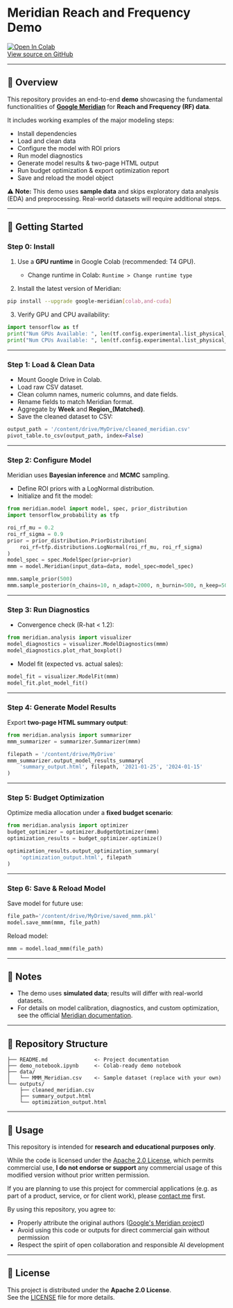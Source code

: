 # Meridian Reach and Frequency Demo

[![Open In Colab](https://colab.research.google.com/assets/colab-badge.svg)](https://colab.research.google.com/)  
[View source on GitHub](https://github.com/google/meridian)

---

## 📖 Overview
This repository provides an end-to-end **demo** showcasing the fundamental functionalities of **[Google Meridian](https://github.com/google/meridian)** for **Reach and Frequency (RF) data**.  

It includes working examples of the major modeling steps:  
- Install dependencies  
- Load and clean data  
- Configure the model with ROI priors  
- Run model diagnostics  
- Generate model results & two-page HTML output  
- Run budget optimization & export optimization report  
- Save and reload the model object  

⚠️ **Note:** This demo uses **sample data** and skips exploratory data analysis (EDA) and preprocessing. Real-world datasets will require additional steps.

---

## 🚀 Getting Started

### Step 0: Install
1. Use a **GPU runtime** in Google Colab (recommended: T4 GPU).  
   - Change runtime in Colab: `Runtime > Change runtime type`  

2. Install the latest version of Meridian:  
```bash
pip install --upgrade google-meridian[colab,and-cuda]
```

3. Verify GPU and CPU availability:
```python
import tensorflow as tf
print("Num GPUs Available: ", len(tf.config.experimental.list_physical_devices('GPU')))
print("Num CPUs Available: ", len(tf.config.experimental.list_physical_devices('CPU')))
```

---

### Step 1: Load & Clean Data
- Mount Google Drive in Colab.  
- Load raw CSV dataset.  
- Clean column names, numeric columns, and date fields.  
- Rename fields to match Meridian format.  
- Aggregate by **Week** and **Region_(Matched)**.  
- Save the cleaned dataset to CSV:  
```python
output_path = '/content/drive/MyDrive/cleaned_meridian.csv'
pivot_table.to_csv(output_path, index=False)
```

---

### Step 2: Configure Model
Meridian uses **Bayesian inference** and **MCMC** sampling.  
- Define ROI priors with a LogNormal distribution.  
- Initialize and fit the model:
```python
from meridian.model import model, spec, prior_distribution
import tensorflow_probability as tfp

roi_rf_mu = 0.2
roi_rf_sigma = 0.9
prior = prior_distribution.PriorDistribution(
    roi_rf=tfp.distributions.LogNormal(roi_rf_mu, roi_rf_sigma)
)
model_spec = spec.ModelSpec(prior=prior)
mmm = model.Meridian(input_data=data, model_spec=model_spec)

mmm.sample_prior(500)
mmm.sample_posterior(n_chains=10, n_adapt=2000, n_burnin=500, n_keep=500, seed=1)
```

---

### Step 3: Run Diagnostics
- Convergence check (R-hat < 1.2):  
```python
from meridian.analysis import visualizer
model_diagnostics = visualizer.ModelDiagnostics(mmm)
model_diagnostics.plot_rhat_boxplot()
```

- Model fit (expected vs. actual sales):  
```python
model_fit = visualizer.ModelFit(mmm)
model_fit.plot_model_fit()
```

---

### Step 4: Generate Model Results
Export **two-page HTML summary output**:
```python
from meridian.analysis import summarizer
mmm_summarizer = summarizer.Summarizer(mmm)

filepath = '/content/drive/MyDrive'
mmm_summarizer.output_model_results_summary(
    'summary_output.html', filepath, '2021-01-25', '2024-01-15'
)
```

---

### Step 5: Budget Optimization
Optimize media allocation under a **fixed budget scenario**:
```python
from meridian.analysis import optimizer
budget_optimizer = optimizer.BudgetOptimizer(mmm)
optimization_results = budget_optimizer.optimize()

optimization_results.output_optimization_summary(
    'optimization_output.html', filepath
)
```

---

### Step 6: Save & Reload Model
Save model for future use:
```python
file_path='/content/drive/MyDrive/saved_mmm.pkl'
model.save_mmm(mmm, file_path)
```

Reload model:
```python
mmm = model.load_mmm(file_path)
```

---

## 📌 Notes
- The demo uses **simulated data**; results will differ with real-world datasets.  
- For details on model calibration, diagnostics, and custom optimization, see the official [Meridian documentation](https://github.com/google/meridian).  

---

## 📂 Repository Structure
```
├── README.md               <- Project documentation
├── demo_notebook.ipynb     <- Colab-ready demo notebook
├── data/
│   └── MMM_Meridian.csv    <- Sample dataset (replace with your own)
└── outputs/
    ├── cleaned_meridian.csv
    ├── summary_output.html
    └── optimization_output.html
```
---

## 📎 Usage

This repository is intended for **research and educational purposes only**.

While the code is licensed under the [Apache 2.0 License](https://www.apache.org/licenses/LICENSE-2.0), which permits commercial use, **I do not endorse or support** any commercial usage of this modified version without prior written permission.

If you are planning to use this project for commercial applications (e.g. as part of a product, service, or for client work), please [contact me](mailto:your.email@example.com) first.

By using this repository, you agree to:

- Properly attribute the original authors ([Google's Meridian project](https://github.com/google/meridian))
- Avoid using this code or outputs for direct commercial gain without permission
- Respect the spirit of open collaboration and responsible AI development

---

## 📜 License
This project is distributed under the **Apache 2.0 License**.  
See the [LICENSE](LICENSE) file for more details.
